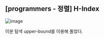 ## [programmers - 정렬] H-Index

![image](https://user-images.githubusercontent.com/22045163/105315667-01377100-5c03-11eb-864d-b5f935b086e7.png)

이분 탐색 upper-bound를 이용해 풀었다.

